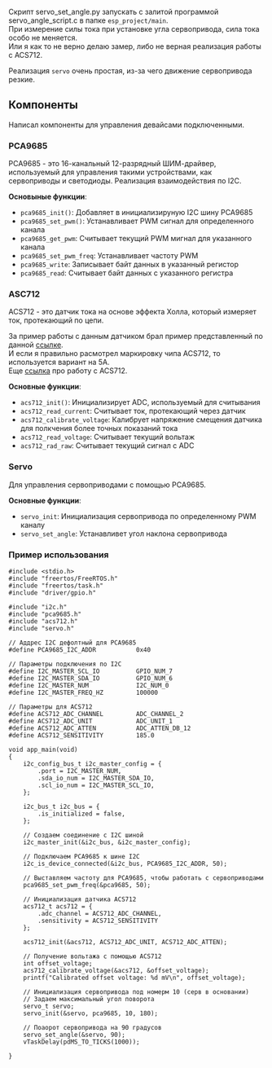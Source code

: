 Скрипт servo_set_angle.py запускать с залитой программой servo_angle_script.c в папке ```esp_project/main```.\
При измерение силы тока при установке угла сервопривода, сила тока особо не меняется.\
Или я как то не верно делаю замер, либо не верная реализация работы с ACS712.

Реализация ```servo``` очень простая, из-за чего движение сервопривода резкие.

## Компоненты

Написал компоненты для управления девайсами подключенными.

### PCA9685

PCA9685 - это 16-канальный 12-разрядный ШИМ-драйвер, используемый для управления такими устройствами, как сервоприводы и светодиоды.
Реализация взаимодействия по I2C.

**Основыные функции**:
- ```pca9685_init()```: Добавляет в инициализируную I2C шину PCA9685
- ```pca9685_set_pwm()```: Устанавливает PWM сигнал для определенного канала
- ```pca9685_get_pwm```: Считывает текущий PWM мигнал для указанного канала
- ```pca9685_set_pwm_freq```: Устанавливает частоту PWM
- ```pca9685_write```: Записывает байт данных в указанный регистор
- ```pca9685_read```: Считывает байт данных с указанного регистра 

### ASC712

ACS712 - это датчик тока на основе эффекта Холла, который измеряет ток, протекающий по цепи.

За пример работы с данным датчиком брал пример представленный по данной [ссылке](https://electronics.stackexchange.com/questions/422086/esp32-using-acs712-give-wrong-values).\
И если я правильно расмотрел маркировку чипа ACS712, то используется вариант на 5A.\
Еще [ссылка](https://3d-diy.ru/wiki/arduino-datchiki/datchik-toka-acs712/) про работу с ACS712.

**Основные функции**:
- ```acs712_init()```: Инициализирует ADC, используемый для считывания
- ```acs712_read_current```: Считывает ток, протекающий через датчик
- ```acs712_calibrate_voltage```: Калибрует напряжение смещения датчика для полкчения более точных показаний тока
- ```acs712_read_voltage```: Считывает текущий вольтаж
- ```acs712_rad_raw```: Считывает текущий сигнал с ADC

### Servo

Для управления сервоприводами с помощью PCA9685.

**Основные функции**:
- ```servo_init```: Инициализация сервопривода по определенному PWM каналу
- ```servo_set_angle```: Устанавливет угол наклона сервопривода

### Пример использования

```
#include <stdio.h>
#include "freertos/FreeRTOS.h"
#include "freertos/task.h"
#include "driver/gpio.h"

#include "i2c.h"
#include "pca9685.h"
#include "acs712.h"
#include "servo.h"

// Аддрес I2C дефолтный для PCA9685
#define PCA9685_I2C_ADDR           0x40

// Параметры подключения по I2C
#define I2C_MASTER_SCL_IO          GPIO_NUM_7
#define I2C_MASTER_SDA_IO          GPIO_NUM_6 
#define I2C_MASTER_NUM             I2C_NUM_0
#define I2C_MASTER_FREQ_HZ         100000

// Параметры для ACS712
#define ACS712_ADC_CHANNEL         ADC_CHANNEL_2
#define ACS712_ADC_UNIT            ADC_UNIT_1
#define ACS712_ADC_ATTEN           ADC_ATTEN_DB_12
#define ACS712_SENSITIVITY         185.0

void app_main(void)
{
    i2c_config_bus_t i2c_master_config = {
        .port = I2C_MASTER_NUM,
        .sda_io_num = I2C_MASTER_SDA_IO,
        .scl_io_num = I2C_MASTER_SCL_IO,
    };

    i2c_bus_t i2c_bus = {
        .is_initialized = false,
    };

    // Создаем соединение с I2C шиной
    i2c_master_init(&i2c_bus, &i2c_master_config);

    // Подключаем PCA9685 к шине I2C
    i2c_is_device_connected(&i2c_bus, PCA9685_I2C_ADDR, 50);

    // Выставляем частоту для PCA9685, чтобы работать с сервоприводами
    pca9685_set_pwm_freq(&pca9685, 50);

    // Инициализация датчика ACS712
    acs712_t acs712 = {
        .adc_channel = ACS712_ADC_CHANNEL,
        .sensitivity = ACS712_SENSITIVITY
    };

    acs712_init(&acs712, ACS712_ADC_UNIT, ACS712_ADC_ATTEN);

    // Получение вольтажа с помощью ACS712
    int offset_voltage;
    acs712_calibrate_voltage(&acs712, &offset_voltage);
    printf("Calibrated offset voltage: %d mV\n", offset_voltage);

    // Инициализация сервопривода под номерм 10 (серв в основании)
    // Задаем максимальный угол поворота
    servo_t servo;
    servo_init(&servo, pca9685, 10, 180);

    // Поаорот сервопривода на 90 градусов
    servo_set_angle(&servo, 90);
    vTaskDelay(pdMS_TO_TICKS(1000));

}
```